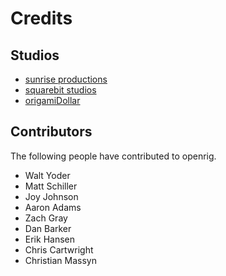 Credits
======= 
Studios
------------
* [sunrise productions](http://www.sunriseproductions.tv)
* [squarebit studios](http://www.squarebitstudios.com)
* [origamiDollar](http://www.http://origamidollar.com)

Contributors
------------

The following people have contributed to openrig.

* Walt Yoder
* Matt Schiller
* Joy Johnson
* Aaron Adams
* Zach Gray
* Dan Barker
* Erik Hansen
* Chris Cartwright
* Christian Massyn 
